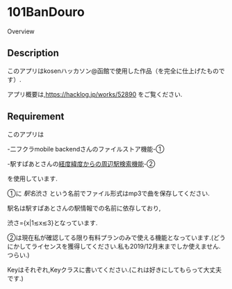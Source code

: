 # 101BanDouro

Overview

## Description

このアプリはkosenハッカソン@函館で使用した作品（を完全に仕上げたものです）.

アプリ概要は,https://hacklog.jp/works/52890 をご覧ください.

## Requirement

このアプリは

-二フクラmobile backendさんのファイルストア機能-①

-駅すぱあとさんの[経度緯度からの周辺駅検索機能](http://docs.ekispert.com/v1/api/geo/station.html)-②

を使用しています.

①に $駅名$渋さ という名前でファイル形式はmp3で曲を保存してください.

駅名は駅すぱあとさんの駅情報での名前に依存しており,

渋さ={x|1≲x≲3}となっています.
 
②は現在私が確認してる限り有料プランのみで使える機能となっています.(どうにかしてライセンスを獲得してください.私も2019/12月末までしか使えません.つらい.)

Keyはそれぞれ,Keyクラスに書いてください.(これは好きにしてもらって大丈夫です.)
